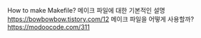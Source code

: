 How to make Makefile?
메이크 파일에 대한 기본적인 설명 https://bowbowbow.tistory.com/12
메이크 파일을 어떻게 사용할까? https://modoocode.com/311
